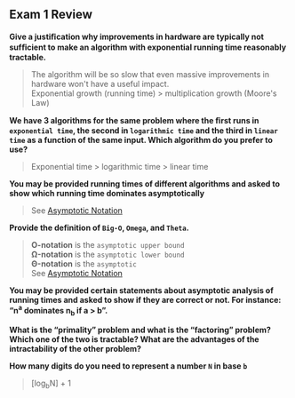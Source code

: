 ## Exam 1 Review

__Give a justiﬁcation why improvements in hardware are typically not sufﬁcient to make an algorithm with exponential running time reasonably tractable.__  
> The algorithm will be so slow that even massive improvements in hardware won't have a useful impact.  
> Exponential growth (running time) > multiplication growth (Moore's Law)

__We have 3 algorithms for the same problem where the ﬁrst runs in `exponential time`, the second in `logarithmic time` and the third in `linear time` as a function of the same input. Which algorithm do you prefer to use?__  
> Exponential time &gt; logarithmic time &gt; linear time

__You may be provided running times of different algorithms and asked to show which running time dominates asymptotically__    
> See [Asymptotic Notation](laws.md#asymptotic-notation) 

__Provide the definition of `Big-O`, `Omega`, and `Theta`.__  
> __O-notation__ is the `asymptotic upper bound`  
> __&Omega;-notation__ is the `asymptotic lower bound`  
> __&Theta;-notation__ is the `asymptotic `   
> See [Asymptotic Notation](laws.md#asymptotic-notation) 

__You may be provided certain statements about asymptotic analysis of running times and asked to show if they are correct or not. For instance: “n<sup>a</sup> dominates n<sub>b</sub> if a > b”.__  
> 

__What is the “primality” problem and what is the “factoring” problem? Which one of the two is tractable? What are the advantages of the intractability of the other problem?__  
> 

__How many digits do you need to represent a number `N` in base `b`__  
> [log<sub>b</sub>N] + 1

